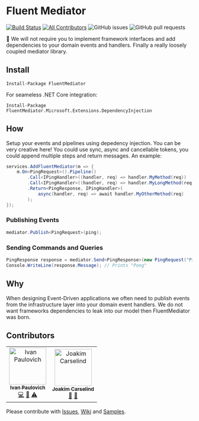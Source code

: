 # Fluent Mediator
[![Build Status](https://ivanpaulovich.visualstudio.com/FluentMediator/_apis/build/status/ivanpaulovich.FluentMediator?branchName=master)](https://ivanpaulovich.visualstudio.com/FluentMediator/_build/latest?definitionId=24&branchName=master) [![All Contributors](https://img.shields.io/badge/all_contributors-2-orange.svg?style=flat-square)](#contributors) ![GitHub issues](https://img.shields.io/github/issues/ivanpaulovich/FluentMediator) ![GitHub pull requests](https://img.shields.io/github/issues-pr/ivanpaulovich/FluentMediator)

:twisted_rightwards_arrows: We will not require you to implement framework interfaces and add dependencies to your domain events and handlers. Finally a really loosely coupled mediator library.

## Install

```
Install-Package FluentMediator
```

For seameless .NET Core integration:

```
Install-Package FluentMediator.Microsoft.Extensions.DependencyInjection
```

## How

Setup your events and pipelines using depedency injection. You can be very creative here! You could use sync, async and cancellable tokens, you could append multiple steps and return messages. An example:

```c#
services.AddFluentMediator(m => {
    m.On<PingRequest>().Pipeline()
        .Call<IPingHandler>((handler, req) => handler.MyMethod(req))
        .Call<IPingHandler>((handler, req) => handler.MyLongMethod(req))
        .Return<PingResponse, IPingHandler>(
            async(handler, req) => await handler.MyOtherMethod(req)
        );
});
```

### Publishing Events

```c#
mediator.Publish<PingRequest>(ping);
```

### Sending Commands and Queries

```c#
PingResponse response = mediator.Send<PingResponse>(new PingRequest("Ping"));
Console.WriteLine(response.Message); // Prints "Pong"
```

## Why

When designing Event-Driven applications we often need to publish events from the infrastructure layer into your domain event handlers. We do not want frameworks dependencies to leak into our model then FluentMediator was born. 

## Contributors

<!-- ALL-CONTRIBUTORS-LIST:START - Do not remove or modify this section -->
<!-- prettier-ignore -->
<table>
  <tr>
    <td align="center"><a href="https://paulovich.net"><img src="https://avatars3.githubusercontent.com/u/7133698?v=4" width="100px;" alt="Ivan Paulovich"/><br /><sub><b>Ivan Paulovich</b></sub></a><br /><a href="https://github.com/ivanpaulovich/FluentMediator/commits?author=ivanpaulovich" title="Code">💻</a> <a href="#design-ivanpaulovich" title="Design">🎨</a> <a href="https://github.com/ivanpaulovich/FluentMediator/commits?author=ivanpaulovich" title="Tests">⚠️</a></td>
    <td align="center"><a href="http://www.carselind.se"><img src="https://avatars1.githubusercontent.com/u/439028?v=4" width="100px;" alt="Joakim Carselind"/><br /><sub><b>Joakim Carselind</b></sub></a><br /><a href="#review-joacar" title="Reviewed Pull Requests">👀</a> <a href="#ideas-joacar" title="Ideas, Planning, & Feedback">🤔</a></td>
  </tr>
</table>

<!-- ALL-CONTRIBUTORS-LIST:END -->

Please contribute with [Issues](https://github.com/ivanpaulovich/FluentMediator/issues), [Wiki](https://github.com/ivanpaulovich/FluentMediator/wiki) and [Samples](https://github.com/ivanpaulovich/FluentMediator/tree/master/samples).
